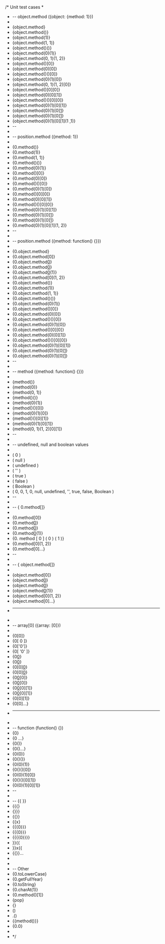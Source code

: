 /* Unit test cases
*
* -- object.method ({object: {method: 1}})
*
* {object.method}
* {object.method()}
* {object.method(1)}
* {object.method(1, 1)}
* {object.method()()}
* {object.method(0)(1)}
* {object.method(0, 1)(1, 2)}
* {object.method()[0]}
* {object.method(0)[0]}
* {object.method()()[0]}
* {object.method(0)(1)[0]}
* {object.method(0, 1)(1, 2)[0]}
* {object.method()[0][0]}
* {object.method(0)[0][1]}
* {object.method()()[0][0]}
* {object.method(0)(1)[0][1]}
* {object.method(0)(1)[0][1]()}
* {object.method(0)(1)[0][1](1)}
* {object.method(0)(1)[0][1](1 ,1)}
* --
*
* -- position.method ({method: 1})
*
* {0.method()}
* {0.method(1)}
* {0.method(1, 1)}
* {0.method()()}
* {0.method(0)(1)}
* {0.method()[0]}
* {0.method(0)[0]}
* {0.method()()[0]}
* {0.method(0)(1)[0]}
* {0.method()[0][0]}
* {0.method(0)[0][1]}
* {0.method()()[0][0]}
* {0.method(0)(1)[0][1]}
* {0.method(0)(1)[0][1]()}
* {0.method(0)(1)[0][1](1)}
* {0.method(0)(1)[0][1](1, 2)}
* --
*
* -- position.method ({method: function() {}})
*
* {0.object.method}
* {0.object.method[0]}
* {0.object.method[0]()}
* {0.object.method[0](1)}
* {0.object.method[0](0)(1)}
* {0.object.method[0](1, 2)}
* {0.object.method()}
* {0.object.method(1)}
* {0.object.method(1, 1)}
* {0.object.method()()}
* {0.object.method(0)(1)}
* {0.object.method()[0]}
* {0.object.method(0)[0]}
* {0.object.method()()[0]}
* {0.object.method(0)(1)[0]}
* {0.object.method()[0][0]}
* {0.object.method(0)[0][1]}
* {0.object.method()()[0][0]}
* {0.object.method(0)(1)[0][1]}
* {0.object.method(0)(1)[0][1]()}
* {0.object.method(0)(1)[0][1](1)}
* --
*
* -- method ({method: function() {}})
*
* {method()}
* {method(0)}
* {method(0, 1)}
* {method()()}
* {method(0)(1)}
* {method()()[0]}
* {method(0)(1)[0]}
* {method()()[0][1]}
* {method(0)(1)[0][1]}
* {method(0, 1)(1, 2)[0][1]}
* --
*
* -- undefined, null and boolean values
*
* ( 0 )
* ( null )
* ( undefined )
* ( '' )
* ( true )
* ( false )
* ( Boolean )
* ( 0, 0, 1, 0, null, undefined, '', true, false, Boolean )
* --
*
* -- { 0.method[]}
*
* {0.method[0]}
* {0.method[0]()}
* {0.method[0](1)}
* {0.method[0](0)(1)}
* {0. method [ 0 ] ( 0 ) ( 1 )}
* {0.method[0](1, 2)}
* {0.method[0]...}
* --
*
* -- { object.method[]}
*
* {object.method[0]}
* {object.method[0]()}
* {object.method[0](1)}
* {object.method[0](0)(1)}
* {object.method[0](1, 2)}
* {object.method[0]...}
* ---
*
* -- array[0] ({array: [0]})
*
* {0[0]}
* {0[ 0 ]}
* {0['0']}
* {0[ '0' ]}
* {0[0]()}
* {0[0](0)}
* {0[0][0]()}
* {0[0][0](0)}
* {0[0]()[0]}
* {0[0](0)[0]}
* {0[0]()[0][1]}
* {0[0](0)[0][1]}
* {0[0][1]}
* {0[0]...}
* ---
*
* -- function (function() {})
* {0}
* {0 ...}
* {0()}
* {0()...}
* {0(0)}
* {0()()}
* {0(0)(1)}
* {0()()[0]}
* {0(0)(1)[0]}
* {0()()[0][1]}
* {0(0)(1)[0][1]}
* --
*
* -- {{ }}
* {{{}
* {}}}
* {{}}
* {{x}
* {{{0}}}
* {{{0}}}
* {{{{0}}}}
* }}{{
* }}x{{
* {{}}...
*
*
* -- Other
* {0.toLowerCase}
* {0.getFullYear}
* {0.toString}
* {0.charAt(1)}
* {0.method()[1]}
* {pop}
*    {}
* ()
* .()
* {{method()}}
* {0.0}
*
* */